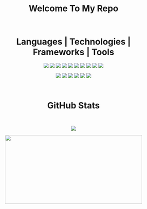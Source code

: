 <h1 align="center">Welcome To My Repo</h1>
</br>

<h1 align="center">Languages | Technologies | Frameworks | Tools</h1>
<p align="center">
 <img src="https://img.shields.io/badge/-C++-000?&logo=c%2b%2b&logoColor=00599C" />
 <img src="https://img.shields.io/badge/-C-000?&logo=C" />
 <img src="https://img.shields.io/badge/-Java-000?&logo=Java&logoColor=007396" />
 <img src="https://img.shields.io/badge/-Python-000?&logo=Python" />
 <img src="https://img.shields.io/badge/-HTML-000?&logo=HTML" />
 <img src="https://img.shields.io/badge/-CSS-000?&logo=CSS" />
 <img src="https://img.shields.io/badge/-JavaScript-000?&logo=JavaScript" />
 <img src="https://img.shields.io/badge/-TypeScript-000?&logo=TypeScript" />
 <img src="https://img.shields.io/badge/-Node.js-000?&logo=node.js" />
 <img src="https://img.shields.io/badge/-React-000?&logo=React" />
 
</p>
<p align="center">
 <img src="https://img.shields.io/badge/-AWS-000?&logo=Amazon-AWS&logoColor=F90" />
 <img src="https://img.shields.io/badge/-Docker-000?&logo=Docker" />
 <img src="https://img.shields.io/badge/-Git-000?&logo=Git" />
 <img src="https://img.shields.io/badge/-MySQL-000?&logo=MySQL" />
 <img src="https://img.shields.io/badge/-MongoDB-000?&logo=MongoDB" />
 <img src="https://img.shields.io/badge/-jQuery-000?&logo=jQuery" />
</p>

</br>

<h1 align="center">GitHub Stats</h1>
<p align="center">
</br>
</p>

<p align="center">
  <img src="https://readme-stats-cwvn.vercel.app/api?username=DataByteMike&custom_title=DataByteMike&border_color=47f0d7&show_icons=true&count_private=true&theme=gotham">
</p>

<p align="center">
  <img height="225" width="450" src="https://readme-stats-cwvn.vercel.app/api/top-langs/?username=DataByteMike&layout=compact&langs_count=10&hide=jupyter%20notebook&exclude_repo=FTP-Client-Server,Linked-Attributes-Implementation,DirectLinks-Update-Dirs&count-private=true&theme=gotham&border_color=47f0d7"/>
</p>
